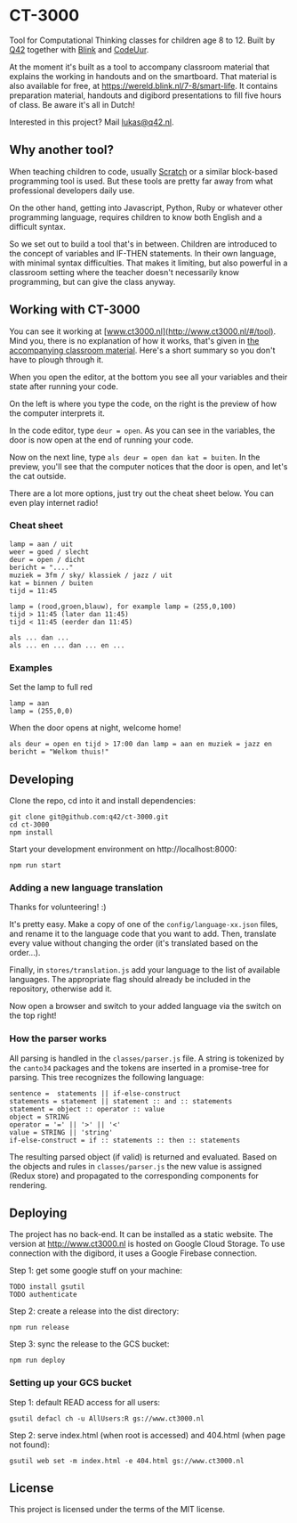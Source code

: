 # CT-3000
Tool for Computational Thinking classes for children age 8 to 12.  Built by [Q42](https://www.q42.com) together with [Blink](https://www.blink.nl/educatie) and [CodeUur](http://www.codeuur.nl).

At the moment it's built as a tool to accompany classroom material that explains the working in handouts and on the smartboard. That material is also available for free, at https://wereld.blink.nl/7-8/smart-life. It contains preparation material, handouts and digibord presentations to fill five hours of class. Be aware it's all in Dutch!

Interested in this project? Mail  [lukas@q42.nl](mailto:lukas@q42.nl).

## Why another tool?

When teaching children to code, usually [Scratch](https://scratch.mit.edu/) or a similar block-based programming tool is used. But these tools are pretty far away from what professional developers daily use.

On the other hand, getting into Javascript, Python, Ruby or whatever other programming language, requires children to know both English and a difficult syntax.

So we set out to build a tool that's in between. Children are introduced to the concept of variables and IF-THEN statements. In their own language, with minimal syntax difficulties. That makes it limiting, but also powerful in a classroom setting where the teacher doesn't necessarily know programming, but can give the class anyway.

## Working with CT-3000

You can see it working at [www.ct3000.nl](http://www.ct3000.nl/#/tool). Mind you, there is no explanation of how it works, that's given in [the accompanying classroom material](https://wereld.blink.nl/7-8/smart-life). Here's a short summary so you don't have to plough through it.

When you open the editor, at the bottom you see all your variables and their state after running your code.

On the left is where you type the code, on the right is the preview of how the computer interprets it.

In the code editor, type `deur = open`. As you can see in the variables, the door is now open at the end of running your code.

Now on the next line, type `als deur = open dan kat = buiten`. In the preview, you'll see that the computer notices that the door is open, and let's the cat outside.

There are a lot more options, just try out the cheat sheet below. You can even play internet radio!

### Cheat sheet
```
lamp = aan / uit
weer = goed / slecht
deur = open / dicht
bericht = "...."
muziek = 3fm / sky/ klassiek / jazz / uit
kat = binnen / buiten
tijd = 11:45

lamp = (rood,groen,blauw), for example lamp = (255,0,100)
tijd > 11:45 (later dan 11:45)
tijd < 11:45 (eerder dan 11:45)

als ... dan ...
als ... en ... dan ... en ...
```

### Examples
Set the lamp to full red
```
lamp = aan
lamp = (255,0,0)
```

When the door opens at night, welcome home!
```
als deur = open en tijd > 17:00 dan lamp = aan en muziek = jazz en bericht = "Welkom thuis!"
```

## Developing

Clone the repo, cd into it and install dependencies:
```
git clone git@github.com:q42/ct-3000.git
cd ct-3000
npm install
```

Start your development environment on http://localhost:8000:
```
npm run start
```

### Adding a new language translation

Thanks for volunteering! :)

It's pretty easy. Make a copy of one of the `config/language-xx.json` files, and rename it to the language code that you want to add. Then, translate every value without changing the order (it's translated based on the order...).

Finally, in `stores/translation.js` add your language to the list of available languages. The appropriate flag should already be included in the repository, otherwise add it.

Now open a browser and switch to your added language via the switch on the top right!

### How the parser works

All parsing is handled in the `classes/parser.js` file. A string is tokenized by the `canto34` packages and the tokens are inserted in a promise-tree for parsing. This tree recognizes the following language:

```
sentence =  statements || if-else-construct
statements = statement || statement :: and :: statements
statement = object :: operator :: value
object = STRING
operator = '=' || '>' || '<'
value = STRING || 'string'
if-else-construct = if :: statements :: then :: statements
```

The resulting parsed object (if valid) is returned and evaluated. Based on the objects and rules in `classes/parser.js` the new value is assigned (Redux store) and propagated to the corresponding components for rendering.

## Deploying

The project has no back-end. It can be installed as a static website. The version at http://www.ct3000.nl is hosted on Google Cloud Storage. To use connection with the digibord, it uses a Google Firebase  connection.

Step 1: get some google stuff on your machine:
```
TODO install gsutil
TODO authenticate
```

Step 2: create a release into the dist directory:
```
npm run release
```

Step 3: sync the release to the GCS bucket:
```
npm run deploy
```

### Setting up your GCS bucket

Step 1: default READ access for all users:
```
gsutil defacl ch -u AllUsers:R gs://www.ct3000.nl
```

Step 2: serve index.html (when root is accessed) and 404.html (when page not found):
```
gsutil web set -m index.html -e 404.html gs://www.ct3000.nl
```

## License

This project is licensed under the terms of the MIT license.
